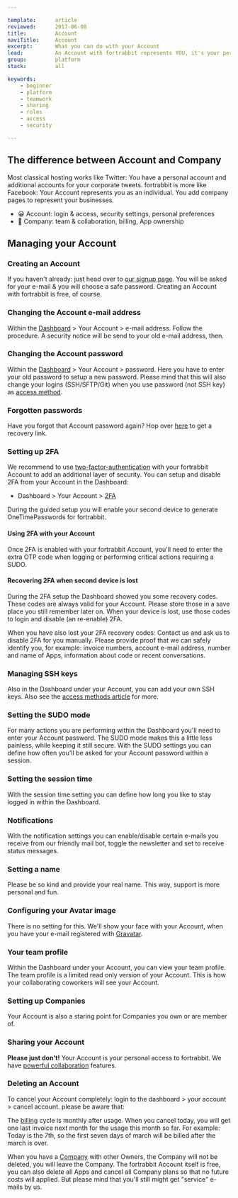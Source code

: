 ```yaml
---

template:      article
reviewed:      2017-06-08
title:         Account
naviTitle:     Account
excerpt:       What you can do with your Account
lead:          An Account with fortrabbit represents YOU, it's your personal login and access here — no more no less.
group:         platform
stack:         all

keywords:
    - beginner
    - platform
    - teamwork
    - sharing
    - roles
    - access
    - security

---
```


## The difference between Account and Company

Most classical hosting works like Twitter: You have a personal account and additional accounts for your corporate tweets. fortrabbit is more like Facebook: Your Account represents you as an individual. You add company pages to represent your businesses.

* 😀 Account: login & access, security settings, personal preferences
* 🏢 Company: team & collaboration, billing, App ownership

## Managing your Account



### Creating an Account

If you haven't already: just head over to [our signup page](https://dashboard.fortrabbit.com/signup). You will be asked for your e-mail & you will choose a safe password. Creating an Account with fortrabbit is free, of course.


### Changing the Account e-mail address

Within the [Dashboard](dashboard) > Your Account > e-mail address. Follow the procedure. A security notice will be send to your old e-mail address, then.

### Changing the Account password

Within the [Dashboard](dashboard) > Your Account > password. Here you have to enter your old password to setup a new password. Please mind that this will also change your logins (SSH/SFTP/Git) when you use password (not SSH key) as [access method](/access-methods).

### Forgotten passwords

Have you forgot that Account password again? Hop over [here](https://dashboard.fortrabbit.com/password) to get a recovery link.

### Setting up 2FA

We recommend to use [two-factor-authentication](https://en.wikipedia.org/wiki/Multi-factor_authentication) with your fortrabbit Account to add an additional layer of security. You can setup and disable 2FA from your Account in the Dashboard:

* Dashboard > Your Account > [2FA](http://dashboard.fortrabbit.dev/account/security/enable2fa)

During the guided setup you will enable your second device to generate OneTimePasswords for fortrabbit. 

#### Using 2FA with your Account

Once 2FA is enabled with your fortrabbit Account, you'll need to enter the extra OTP code when logging or performing critical actions requiring a SUDO.

#### Recovering 2FA when second device is lost

During the 2FA setup the Dashboard showed you some recovery codes. These codes are always valid for your Account. Please store those in a save place you still remember later on. When your device is lost, use those codes to login and disable (an re-enable) 2FA.

When you have also lost your 2FA recovery codes: Contact us and ask us to disable 2FA for you manually. Please provide proof that we can safely identify you, for example: invoice numbers, account e-mail address, number and name of Apps, information about code or recent conversations.

### Managing SSH keys

Also in the Dashboard under your Account, you can add your own SSH keys. Also see the [access methods article](access-methods) for more.


### Setting the SUDO mode

For many actions you are performing within the Dashboard you'll need to enter your Account password. The SUDO mode makes this a little less painless, while keeping it still secure. With the SUDO settings you can define how often you'll be asked for your Account password within a session. 

### Setting the session time

With the session time setting you can define how long you like to stay logged in within the Dashboard.

### Notifications

With the notification settings you can enable/disable certain e-mails you receive from our friendly mail bot, toggle the newsletter and set to receive status messages.

### Setting a name

Please be so kind and provide your real name. This way, support is more personal and fun.

### Configuring your Avatar image

There is no setting for this. We'll show your face with your Account, when you have your e-mail registered with [Gravatar](https://en.gravatar.com/). 

### Your team profile

Within the Dashboard under your Account, you can view your team profile. The team profile is a limited read only version of your Account. This is how your collaborating coworkers will see your Account.

### Setting up Companies

Your Account is also a staring point for Companies you own or are member of.

### Sharing your Account

**Please just don't!** Your Account is your personal access to fortrabbit. We have [powerful collaboration](collaboration) features.

### Deleting an Account

To cancel your Account completely: login to the dashboard > your account > cancel account. please be aware that:

The [billing](/billing) cycle is monthly after usage. When you cancel today, you will get one last invoice next month for the usage this month so far. For example: Today is the 7th, so the first seven days of march will be billed after the march is over.

When you have a [Company](/company) with other Owners, the Company will not be deleted, you will leave the Company. The fortrabbit Account itself is free, you can also delete all Apps and cancel all Company plans so that no future costs will applied. But please mind that you'll still might get "service" e-mails by us.
